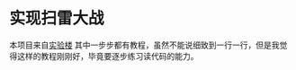 # 实现扫雷大战
本项目来自[实验楼](https://www.lanqiao.cn/courses/144/learning/)
其中一步步都有教程，虽然不能说细致到一行一行，但是我觉得这样的教程刚刚好，毕竟要逐步练习读代码的能力。
